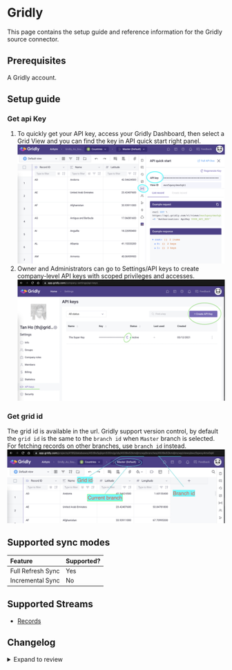 # Gridly

This page contains the setup guide and reference information for the Gridly source connector.

## Prerequisites

A Gridly account.

## Setup guide

### Get api Key

1. To quickly get your API key, access your Gridly Dashboard, then select a Grid View and you can find the key in API quick start right panel.
   ![img.png](../../.gitbook/assets/gridly_api_key1.png)
2. Owner and Administrators can go to Settings/API keys to create company-level API keys with scoped privileges and accesses.
   ![img.png](../../.gitbook/assets/gridly_api_key2.png)

### Get grid id

The grid id is available in the url.
Gridly support version control, by default the `grid id` is the same to the `branch id` when `Master` branch is selected. For fetching records on other branches, use `branch id` instead.
![img.png](../../.gitbook/assets/gridly_grid_id.png)

## Supported sync modes

| Feature           | Supported? |
| :---------------- | :--------- |
| Full Refresh Sync | Yes        |
| Incremental Sync  | No         |

## Supported Streams

- [Records](https://www.gridly.com/docs/api/#record)

## Changelog

<details>
  <summary>Expand to review</summary>

| Version | Date       | Pull Request                                             | Subject                                                     |
| :------ | :--------- | :------------------------------------------------------- | :---------------------------------------------------------- |
| 0.1.17 | 2024-09-07 | [45314](https://github.com/airbytehq/airbyte/pull/45314) | Update dependencies |
| 0.1.16 | 2024-08-31 | [44949](https://github.com/airbytehq/airbyte/pull/44949) | Update dependencies |
| 0.1.15 | 2024-08-24 | [44750](https://github.com/airbytehq/airbyte/pull/44750) | Update dependencies |
| 0.1.14 | 2024-08-17 | [44320](https://github.com/airbytehq/airbyte/pull/44320) | Update dependencies |
| 0.1.13 | 2024-08-10 | [43668](https://github.com/airbytehq/airbyte/pull/43668) | Update dependencies |
| 0.1.12 | 2024-08-03 | [42662](https://github.com/airbytehq/airbyte/pull/42662) | Update dependencies |
| 0.1.11 | 2024-07-20 | [42173](https://github.com/airbytehq/airbyte/pull/42173) | Update dependencies |
| 0.1.10 | 2024-07-13 | [41768](https://github.com/airbytehq/airbyte/pull/41768) | Update dependencies |
| 0.1.9 | 2024-07-10 | [41376](https://github.com/airbytehq/airbyte/pull/41376) | Update dependencies |
| 0.1.8 | 2024-07-09 | [41163](https://github.com/airbytehq/airbyte/pull/41163) | Update dependencies |
| 0.1.7 | 2024-07-06 | [40908](https://github.com/airbytehq/airbyte/pull/40908) | Update dependencies |
| 0.1.6 | 2024-06-26 | [40549](https://github.com/airbytehq/airbyte/pull/40549) | Migrate off deprecated auth package |
| 0.1.5 | 2024-06-25 | [40495](https://github.com/airbytehq/airbyte/pull/40495) | Update dependencies |
| 0.1.4 | 2024-06-22 | [39982](https://github.com/airbytehq/airbyte/pull/39982) | Update dependencies |
| 0.1.3 | 2024-06-04 | [39051](https://github.com/airbytehq/airbyte/pull/39051) | [autopull] Upgrade base image to v1.2.1 |
| 0.1.2 | 2024-05-21 | [38542](https://github.com/airbytehq/airbyte/pull/38542) | [autopull] base image + poetry + up_to_date |
| 0.1.1 | 2022-12-08 | [20048](https://github.com/airbytehq/airbyte/pull/20048) | Source Gridly: add icon and make grid_id parameter required |

</details>
